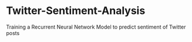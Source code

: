 # Twitter-Sentiment-Analysis
Training a Recurrent Neural Network Model to predict sentiment of Twitter posts
